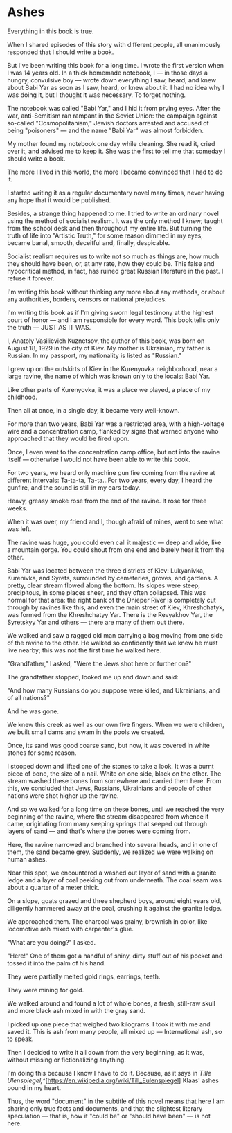 
# Ashes

Everything in this book is true.

When I shared episodes of this story with different people, all unanimously responded that I should write a book.

But I've been writing this book for a long time. I wrote the first version when I was 14 years old. In a thick homemade notebook, I &mdash; in those days a hungry, convulsive boy &mdash; wrote down everything I saw, heard, and knew about Babi Yar as soon as I saw, heard, or knew about it. I had no idea why I was doing it, but I thought it was necessary. To forget nothing.

The notebook was called "Babi Yar," and I hid it from prying eyes. After the war, anti-Semitism ran rampant in the Soviet Union: the campaign against so-called "Cosmopolitanism," Jewish doctors arrested and accused of being "poisoners" &mdash; and the name "Babi Yar" was almost forbidden.

My mother found my notebook one day while cleaning. She read it, cried over it, and advised me to keep it. She was the first to tell me that someday I should write a book.

The more I lived in this world, the more I became convinced that I had to do it.

I started writing it as a regular documentary novel many times, never having any hope that it would be published.

Besides, a strange thing happened to me. I tried to write an ordinary novel using the method of socialist realism. It was the only method I knew; taught from the school desk and then throughout my entire life. But turning the truth of life into "Artistic Truth," for some reason dimmed in my eyes, became banal, smooth, deceitful and, finally, despicable.

Socialist realism requires us to write not so much as things are, how much they should have been, or, at any rate, how they could be. This false and hypocritical method, in fact, has ruined great Russian literature in the past. I refuse it forever.

I'm writing this book without thinking any more about any methods, or about any authorities, borders, censors or national prejudices.

I'm writing this book as if I'm giving sworn legal testimony at the highest court of honor &mdash; and I am responsible for every word. This book tells only the truth &mdash; JUST AS IT WAS.

I, Anatoly Vasilievich Kuznetsov, the author of this book, was born on August 18, 1929 in the city of Kiev. My mother is Ukrainian, my father is Russian. In my passport, my nationality is listed as "Russian."

I grew up on the outskirts of Kiev in the Kurenyovka neighborhood, near a large ravine, the name of which was known only to the locals: Babi Yar.

Like other parts of Kurenyovka, it was a place we played, a place of my childhood.

Then all at once, in a single day, it became very well-known.

For more than two years, Babi Yar was a restricted area, with a high-voltage wire and a concentration camp, flanked by signs that warned anyone who approached that they would be fired upon.

Once, I even went to the concentration camp office, but not into the ravine itself &mdash; otherwise I would not have been able to write this book.

For two years, we heard only machine gun fire coming from the ravine at different intervals: Ta-ta-ta, Ta-ta...For two years, every day, I heard the gunfire, and the sound is still in my ears today.

Heavy, greasy smoke rose from the end of the ravine. It rose for three weeks.

When it was over, my friend and I, though afraid of mines, went to see what was left.

The ravine was huge, you could even call it majestic &mdash; deep and wide, like a mountain gorge. You could shout from one end and barely hear it from the other.

Babi Yar was located between the three districts of Kiev: Lukyanivka, Kurenivka, and Syrets, surrounded by cemeteries, groves, and gardens. A pretty, clear stream flowed along the bottom. Its slopes were steep, precipitous, in some places sheer, and they often collapsed. This was normal for that area: the right bank of the Dnieper River is completely cut through by ravines like this, and even the main street of Kiev, Khreshchatyk, was formed from the Khreshchatyy Yar. There is the Revyakhov Yar, the Syretskyy Yar and others &mdash; there are many of them out there.

We walked and saw a ragged old man carrying a bag moving from one side of the ravine to the other. He walked so confidently that we knew he must live nearby; this was not the first time he walked here.

"Grandfather," I asked, "Were the Jews shot here or further on?"

The grandfather stopped, looked me up and down and said:

"And how many Russians do you suppose were killed, and Ukrainians, and of all nations?"

And he was gone.

We knew this creek as well as our own five fingers. When we were children, we built small dams and swam in the pools we created.

Once, its sand was good coarse sand, but now, it was covered in white stones for some reason.

I stooped down and lifted one of the stones to take a look. It was a burnt piece of bone, the size of a nail. White on one side, black on the other. The stream washed these bones from somewhere and carried them here. From this, we concluded that Jews, Russians, Ukrainians and people of other nations were shot higher up the ravine.

And so we walked for a long time on these bones, until we reached the very beginning of the ravine, where the stream disappeared from whence it came, originating from many seeping springs that seeped out through layers of sand &mdash; and that's where the bones were coming from.

Here, the ravine narrowed and branched into several heads, and in one of them, the sand became grey. Suddenly, we realized we were walking on human ashes.

Near this spot, we encountered a washed out layer of sand with a granite ledge and a layer of coal peeking out from underneath. The coal seam was about a quarter of a meter thick.

On a slope, goats grazed and three shepherd boys, around eight years old, diligently hammered away at the coal, crushing it against the granite ledge.

We approached them. The charcoal was grainy, brownish in color, like locomotive ash mixed with carpenter's glue.

"What are you doing?" I asked.

"Here!" One of them got a handful of shiny, dirty stuff out of his pocket and tossed it into the palm of his hand.

They were partially melted gold rings, earrings, teeth.

They were mining for gold.

We walked around and found a lot of whole bones, a fresh, still-raw skull and more black ash mixed in with the gray sand.

I picked up one piece that weighed two kilograms. I took it with me and saved it. This is ash from many people, all mixed up &mdash; International ash, so to speak.

Then I decided to write it all down from the very beginning, as it was, without missing or fictionalizing anything.

I'm doing this because I know I have to do it. Because, as it says in *Tille Ulenspiegel,*^[https://en.wikipedia.org/wiki/Till_Eulenspiegel] Klaas' ashes pound in my heart.

Thus, the word "document" in the subtitle of this novel means that here I am sharing only true facts and documents, and that the slightest literary speculation &mdash; that is, how it "could be" or "should have been" &mdash; is not here.
